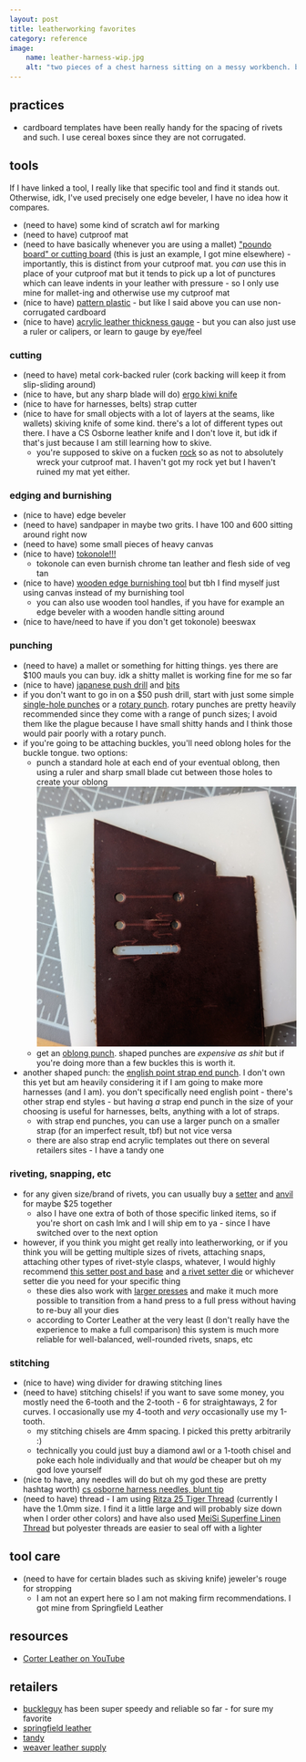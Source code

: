 ```yaml
---
layout: post
title: leatherworking favorites
category: reference
image: 
    name: leather-harness-wip.jpg
    alt: "two pieces of a chest harness sitting on a messy workbench. both pieces are about 8 inches long total and consist of two large o-rings joined by a dark teal leather strap. the o rings and rivets are matte black."
---
```


## practices

- cardboard templates have been really handy for the spacing of rivets and such. I use cereal boxes since they are not corrugated.

## tools

If I have linked a tool, I really like that specific tool and find it stands out. Otherwise, idk, I've used precisely one edge beveler, I have no idea how it compares.

- (need to have) some kind of scratch awl for marking
- (need to have) cutproof mat
- (need to have basically whenever you are using a mallet) ["poundo board" or cutting board](https://www.buckleguy.com/cutting-board-multiple-sizes/) (this is just an example, I got mine elsewhere) - importantly, this is distinct from your cutproof mat. you *can* use this in place of your cutproof mat but it tends to pick up a lot of punctures which can leave indents in your leather with pressure - so I only use mine for mallet-ing and otherwise use my cutproof mat
- (nice to have) [pattern plastic](https://www.weaverleathersupply.com/products/pattern-sheet-24-x-45) - but like I said above you can use non-corrugated cardboard
- (nice to have) [acrylic leather thickness gauge](https://www.buckleguy.com/bg-acrylic-tool-leather-thickness-gauge/) - but you can also just use a ruler or calipers, or learn to gauge by eye/feel

### cutting

- (need to have) metal cork-backed ruler (cork backing will keep it from slip-sliding around)
- (nice to have, but any sharp blade will do) [ergo kiwi knife](https://www.buckleguy.com/ergo-kiwi-knife-2-0/)
- (nice to have for harnesses, belts) strap cutter
- (nice to have for small objects with a lot of layers at the seams, like wallets) skiving knife of some kind. there's a lot of different types out there. I have a CS Osborne leather knife and I don't love it, but idk if that's just because I am still learning how to skive.
    - you're supposed to skive on a fucken [rock](https://www.weaverleathersupply.com/products/marble-tooling-slab) so as not to absolutely wreck your cutproof mat. I haven't got my rock yet but I haven't ruined my mat yet either.

### edging and burnishing

- (nice to have) edge beveler
- (need to have) sandpaper in maybe two grits. I have 100 and 600 sitting around right now
- (need to have) some small pieces of heavy canvas
- (nice to have) [tokonole!!!](https://www.buckleguy.com/seiwa-tokonole-leather-burnishing-gum-multiple-sizes-colors/)
    - tokonole can even burnish chrome tan leather and flesh side of veg tan
- (nice to have) [wooden edge burnishing tool](https://www.buckleguy.com/leather-edge-slicker-burnishing-tool-beech-wood/) but tbh I find myself just using canvas instead of my burnishing tool
    - you can also use wooden tool handles, if you have for example an edge beveler with a wooden handle sitting around
- (nice to have/need to have if you don't get tokonole) beeswax

### punching

- (need to have) a mallet or something for hitting things. yes there are $100 mauls you can buy. idk a shitty mallet is working fine for me so far
- (nice to have) [japanese push drill](https://www.talasonline.com/Japanese-Push-Drill) and [bits](https://www.talasonline.com/Japanese-Push-Drill-Replacement-Bits)
- if you don't want to go in on a $50 push drill, start with just some simple [single-hole punches](https://www.buckleguy.com/245-belt-punch-multiple-sizes/) or a [rotary punch](https://www.buckleguy.com/223-revolving-punch/). rotary punches are pretty heavily recommended since they come with a range of punch sizes; I avoid them like the plague because I have small shitty hands and I think those would pair poorly with a rotary punch.
- if you're going to be attaching buckles, you'll need oblong holes for the buckle tongue. two options:
    - punch a standard hole at each end of your eventual oblong, then using a ruler and sharp small blade cut between those holes to create your oblong
![A small piece of leather showing the steps to creating an oblong hole. First there is just a straight 1-inch line drawn by scratch awl. Holes are punched at both ends of that line. Two cuts are made coming from the right-side hole inwards (shown by arrows), about halfway. Similar cuts are then made from the left-hand hole inwards to meet them.](assets/img/oblong-punch-alternative.jpg)
    - get an [oblong punch](https://www.buckleguy.com/151-bag-punch-multiple-sizes/). shaped punches are *expensive as shit* but if you're doing more than a few buckles this is worth it.
- another shaped punch: the [english point strap end punch](https://www.buckleguy.com/0150-strap-end-punch-english-point-multiple-sizes-1/). I don't own this yet but am heavily considering it if I am going to make more harnesses (and I am). you don't specifically need english point - there's other strap end styles - but having *a* strap end punch in the size of your choosing is useful for harnesses, belts, anything with a lot of straps.
    - with strap end punches, you can use a larger punch on a smaller strap (for an imperfect result, tbf) but not vice versa
    - there are also strap end acrylic templates out there on several retailers sites - I have a tandy one

### riveting, snapping, etc

- for any given size/brand of rivets, you can usually buy a [setter](https://www.buckleguy.com/bg-rivet-setter-9-2mm-concave-end/) and [anvil](https://www.buckleguy.com/bg-rivet-setter-base-for-9-2-11-13mm-cap-rivets/) for maybe $25 together
    - also I have one extra of both of those specific linked items, so if you're short on cash lmk and I will ship em to ya - since I have switched over to the next option
- however, if you think you might get really into leatherworking, or if you think you will be getting multiple sizes of rivets, attaching snaps, attaching other types of rivet-style clasps, whatever, I would highly recommend [this setter post and base](https://www.buckleguy.com/bg-setter-post-base-for-screw-in-dies/) and [a rivet setter die](https://www.buckleguy.com/bg-rivet-setter-die-multiple-sizes-requires-hand-tool-post-base-or-bg-hand-press/) or whichever setter die you need for your specific thing
    - these dies also work with [larger presses](https://www.buckleguy.com/bg-180-convertible-hand-or-foot-press/) and make it much more possible to transition from a hand press to a full press without having to re-buy all your dies
    - according to Corter Leather at the very least (I don't really have the experience to make a full comparison) this system is much more reliable for well-balanced, well-rounded rivets, snaps, etc

### stitching

- (nice to have) wing divider for drawing stitching lines
- (need to have) stitching chisels! if you want to save some money, you mostly need the 6-tooth and the 2-tooth - 6 for straightaways, 2 for curves. I occasionally use my 4-tooth and *very* occasionally use my 1-tooth.
    - my stitching chisels are 4mm spacing. I picked this pretty arbitrarily :)
    - technically you could just buy a diamond awl or a 1-tooth chisel and poke each hole individually and that *would* be cheaper but oh my god love yourself
- (nice to have, any needles will do but oh my god these are pretty hashtag worth) [cs osborne harness needles, blunt tip](https://www.buckleguy.com/517-harness-needles-for-hand-sewing-blunt-tip-5-needles/)
- (need to have) thread - I am using [Ritza 25 Tiger Thread](https://www.buckleguy.com/ritza-25-tiger-thread/) (currently I have the 1.0mm size. I find it a little large and will probably size down when I order other colors) and have also used [MeiSi Superfine Linen Thread](https://threadsofmeisi.com/collections/meisi-superfine-linen-threads) but polyester threads are easier to seal off with a lighter

## tool care

- (need to have for certain blades such as skiving knife) jeweler's rouge for stropping
    - I am not an expert here so I am not making firm recommendations. I got mine from Springfield Leather

## resources

- [Corter Leather on YouTube](https://www.youtube.com/@Corter)

## retailers

- [buckleguy](https://www.buckleguy.com/) has been super speedy and reliable so far - for sure my favorite
- [springfield leather](https://www.springfieldleather.com/)
- [tandy](https://tandyleather.com/)
- [weaver leather supply](https://www.weaverleathersupply.com/)
